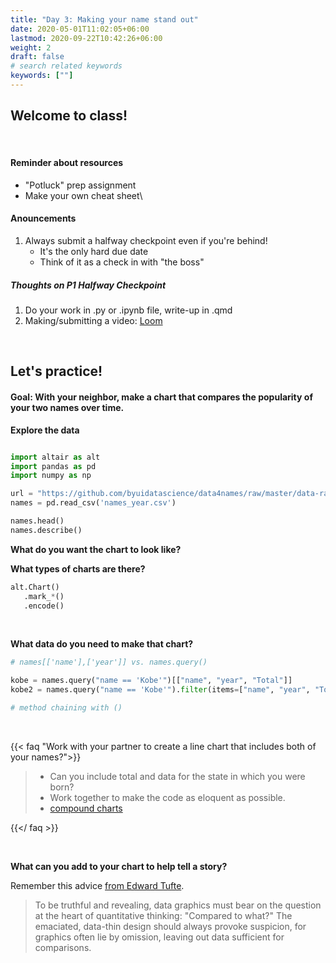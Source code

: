 ```yaml
---
title: "Day 3: Making your name stand out"
date: 2020-05-01T11:02:05+06:00
lastmod: 2020-09-22T10:42:26+06:00
weight: 2
draft: false
# search related keywords
keywords: [""]
---
```


## Welcome to class!

<br>

#### Reminder about resources

- "Potluck" prep assignment
- Make your own cheat sheet\

#### Anouncements

1. Always submit a halfway checkpoint even if you're behind!
    * It's the only hard due date
    * Think of it as a check in with "the boss"

##### Thoughts on P1 Halfway Checkpoint

1. Do your work in .py or .ipynb file, write-up in .qmd
2. Making/submitting a video:  [Loom](https://www.loom.com/)


<br>

## Let's practice!

#### Goal: With your neighbor, make a chart that compares the popularity of your two names over time.

**Explore the data**

```python

import altair as alt
import pandas as pd
import numpy as np

url = "https://github.com/byuidatascience/data4names/raw/master/data-raw/names_year/names_year.csv"
names = pd.read_csv('names_year.csv')

names.head()
names.describe()

```

**What do you want the chart to look like?**

**What types of charts are there?**

```python
alt.Chart()
   .mark_*()
   .encode()
```

<br>

**What data do you need to make that chart?**

```python
# names[['name'],['year']] vs. names.query()

kobe = names.query("name == 'Kobe'")[["name", "year", "Total"]]
kobe2 = names.query("name == 'Kobe'").filter(items=["name", "year", "Total"])

# method chaining with ()

```


<br>

{{< faq "Work with your partner to create a line chart that includes both of your names?">}}

> - Can you include total and data for the state in which you were born?
> - Work together to make the code as eloquent as possible.
> - [compound charts](https://altair-viz.github.io/user_guide/compound_charts.html)

{{</ faq >}}


<br>

**What can you add to your chart to help tell a story?**

Remember this advice [from Edward Tufte](https://medium.com/@AnyChart/advices-by-edward-tufte-importance-of-context-for-charts-819396300255).

> To be truthful and revealing, data graphics must bear on the question at the heart of quantitative thinking: "Compared to what?" The emaciated, data-thin design should always provoke suspicion, for graphics often lie by omission, leaving out data sufficient for comparisons.


<!--------------------
{{< faq "What are some charts types we could use to answer this question?">}}

__There is a clear first choice, but I think there are a few other choices that could provide insight.__

> - [Visualization Catalog](https://datavizcatalogue.com/)
> - [Altair Example Gallery](https://altair-viz.github.io/gallery/index.html)

<iframe src="http://ipadstopwatch.com/timer-fullscreen.html" frameborder="0" scrolling="no" width="425" height="340"></iframe>


{{</ faq >}}


{{< faq "Use the `query()` method and `filter()` method to get your name and years in the rows with and include the `name`, `year`, and `Total` columns">}}

1. filter the data down to your names (`query`)
2. select the pertinent columns (`filter()`)
3. Create a new data object for your name. 

{{</ faq >}}

{{< faq "Create a line chart with your name.">}}

```python
base = (alt.Chart()
    .encode(
        x = alt.X(''),
        y = alt.Y('')
    )
    .mark_line()
)
```

{{</ faq >}}


{{< faq "Create a new DataFrame with your birthday information in the row">}}

Create a `DataFrame` with `x`, `y`, and `label` as columns. [How to create a dataframe.](https://pandas.pydata.org/pandas-docs/stable/reference/api/pandas.DataFrame.html)

{{</ faq >}}


{{< faq "Add the vertical rule mark to show your birthday">}}

These references can help:

- [Using layered charts](https://altair-viz.github.io/user_guide/compound_charts.html)
- [Altair Marks](https://altair-viz.github.io/user_guide/marks.html)
- [Add a horizontal line to an existent chart](https://github.com/altair-viz/altair/issues/2059)

{{</ faq >}}


{{< faq "Work with your partner to create a line chart that includes both of your names?">}}

> - Can you include total and data for the state in which you were born?
> - Work together to make the code as eloquent as possible.

{{</ faq >}}


{{< faq "Can you modify your previous chart to include your birth state?">}}

- Can you include `Total` and your birth state?
- Is there a better metric than raw counts that you could calculate?
- Are there good labels that you could include on the chart ([`mark_text()`](https://altair-viz.github.io/gallery/bar_chart_with_labels.html#gallery-bar-chart-with-labels))?

{{</ faq >}}


{{< faq "Now come up with a different chart than a line chart">}}

Just use your state count or the `Total` count for your name.

{{</ faq >}}
--------------------------------->

<br>
